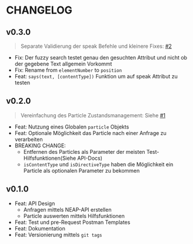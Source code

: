 # CHANGELOG

## v0.3.0

> Separate Validierung der speak Befehle und kleinere Fixes: [#2](https://github.com/neohelden/flow-testing-manual/pull/2)

- Fix: Der fuzzy search testet genau den gesuchten Attribut und nicht ob der gegebene Text allgemein Vorkommt
- Fix: Rename from `elementNumber` to `position`
- Feat: `says(text, [contentType])` Funktion um auf speak Attribut zu testen

## v0.2.0

> Vereinfachung des Particle Zustandsmanagement: Siehe [#1](https://github.com/neohelden/flow-testing-manual/pull/1)

- Feat: Nutzung eines Globalen `particle` Objekts
- Feat: Optionale Möglichkeit das Particle nach einer Anfrage zu verarbeiten
- BREAKING CHANGE:
  - Entfernen des Particles als Parameter der meisten Test-Hilfsfunktionen(Siehe API-Docs)
  - `isContentType` und `isDirectiveType` haben die Möglichkeit ein Particle als optionalen Parameter zu bekommen

## v0.1.0

- Feat: API Design
  - Anfragen mittels NEAP-API erstellen
  - Particle auswerten mittels Hilfsfunktionen
- Feat: Test und pre-Request Postman Templates
- Feat: Dokumentation
- Feat: Versionierung mittels `git tags`
